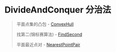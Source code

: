 # DivideAndConquer 分治法

> 平面点集的凸包 - [ConvexHull](ConvexHull.c)
>
> 找第二(锦标赛算法) - [FindSecond](FindSecond.c)
>
> 平面最近点对 - [NearestPointPair](NearestPointPair.c)
>
